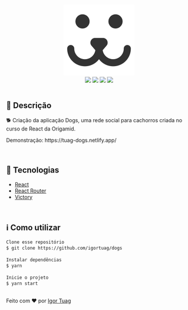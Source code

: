 <div align='center'>
<img src='./.github/assets/logo.png' >

<div>
    <img src="https://img.shields.io/github/repo-size/igortuag/dogs">
    <img src="https://img.shields.io/github/last-commit/igortuag/dogs">
    <img src="https://img.shields.io/github/languages/count/igortuag/dogs">
    <img src="https://img.shields.io/github/languages/top/igortuag/dogs">
</div>

</div>

</br>

<h2>🔖 Descrição</h2>
<p>🐕 Criação da aplicação Dogs, uma rede social para cachorros criada no curso de React da Origamid.</p>
<p> Demonstração: https://tuag-dogs.netlify.app/ </p>
</br>

<h2>🚀 Tecnologias</h2>
<ul>
    <li><a href="https://create-react-app.dev/" target="_blank">React</a></li>
    <li><a href="https://reactrouter.com/" target="_blank">React Router</a></li>
    <li><a href="https://github.com/FormidableLabs/victory" target="_blank">Victory</a></li>
</ul>

<br>

<h2>ℹ️ Como utilizar</h2>

    Clone esse repositório
    $ git clone https://github.com/igortuag/dogs

    Instalar dependências
    $ yarn

    Inicie o projeto
    $ yarn start

<br>
Feito com ❤️ por <a href="https://linkedin.com/in/igortuag" target="_blank">Igor Tuag</a></p>
